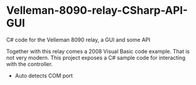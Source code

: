 # Velleman-8090-relay-CSharp-API-GUI
C# code for the Velleman 8090 relay, a GUI and some API

Together with this relay comes a 2008 Visual Basic code example. That is not very modern. This project exposes a C# sample code for interacting with the controller.

- Auto detects COM port
